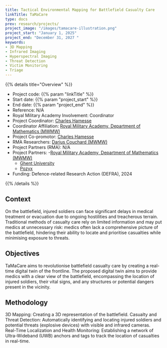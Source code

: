 ```yaml
---
title: Tactical Environmental Mapping for Battlefield Casualty Care
linkTitle: TaMaCare
type: docs
prev: research/projects/
project_image: "/images/tamacare-illustration.png"
project_start: "January 1, 2025"
project_end: "December 31, 2027 "
keywords:
- 3D Mapping
- Infrared Imaging
- Hyperspectral Imaging
- Threat Detection
- Victim Monitoring
- Triage
---
```


{{% details title="Overview" %}}

- Project code: {{% param "linkTitle" %}}
- Start date: {{% param "project_start" %}}
- End date: {{% param "project_end" %}}
- Reference: N/A
- Royal Military Academy Involvement: Coordinator
- Project Coordinator: [Charles Hamesse](https://researchportal.rma.ac.be/en/persons/charles-hamesse)
- Coordinator Affiliation: [Royal Military Academy, Department of Mathematics (MWMW)](https://researchportal.rma.ac.be/en/organisations/mathematics)
- Project Co-promotor: [Charles Hamesse](https://researchportal.rma.ac.be/en/persons/charles-hamesse)
- RMA Researchers: [Darius Couchard (MWMW)](https://researchportal.rma.ac.be/en/persons/darius-couchard)
- Project Partners (RMA): N/A
- Project Partners: 
    -[Royal Military Academy, Department of Mathematics (MWMW)](https://researchportal.rma.ac.be/en/organisations/mathematics)
    - [Ghent University](https://www.ugent.be/)
    - [Pozyx](https://www.pozyx.io)
- Funding: Defence-related Research Action (DEFRA), 2024

{{% /details %}}


## Context
On the battlefield, injured soldiers can face significant delays in medical treatment or evacuation due to ongoing hostilities and treacherous terrain. Traditional methods of casualty care rely on limited information and may put medics at unnecessary risk: medics often lack a comprehensive picture of the battlefield, hindering their ability to locate and prioritise casualties while minimising exposure to threats.

## Objectives
TaMaCare aims to revolutionise battlefield casualty care by creating a real-time digital twin of the frontline. The proposed digital twin aims to provide medics with a clear view of the battlefield, encompassing the location of injured soldiers, their vital signs, and any structures or potential dangers present in the vicinity.

## Methodology
3D Mapping: Creating a 3D representation of the battlefield. Casualty and Threat Detection: Automatically identifying and locating injured soldiers and potential threats (explosive devices) with visible and infrared cameras. Real-Time Localization and Health Monitoring: Establishing a network of Ultra-Wideband (UWB) anchors and tags to track the location of casualties in real-time.